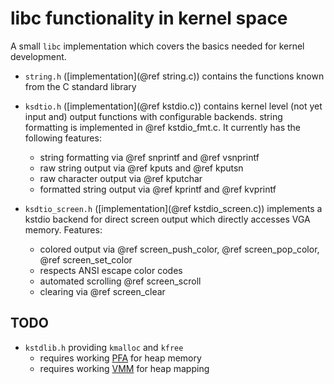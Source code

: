 # libc functionality in kernel space

A small `libc` implementation which covers the basics needed for kernel development.

-   `string.h` ([implementation](@ref string.c)) contains the functions 
    known from the C standard library
-   `ksdtio.h` ([implementation](@ref kstdio.c)) contains kernel level 
    (not yet input and) output functions with configurable backends.
    string formatting is implemented in @ref kstdio_fmt.c. 
    It currently has the following features:
    
    -   string formatting via @ref snprintf and @ref vsnprintf
    -   raw string output via @ref kputs and @ref kputsn
    -   raw character output via @ref kputchar
    -   formatted string output via @ref kprintf and @ref kvprintf
-   `ksdtio_screen.h` ([implementation](@ref kstdio_screen.c)) implements a
    kstdio backend for direct screen output which directly accesses VGA memory.
    Features:
    
    -   colored output via @ref screen_push_color, @ref screen_pop_color, @ref screen_set_color
    -   respects ANSI escape color codes
    -   automated scrolling @ref screen_scroll
    -   clearing via @ref screen_clear
    
## TODO

-  `kstdlib.h` providing `kmalloc` and `kfree`
    -   requires working [PFA](PFA.md) for heap memory
    -   requires working [VMM](VMM.md) for heap mapping